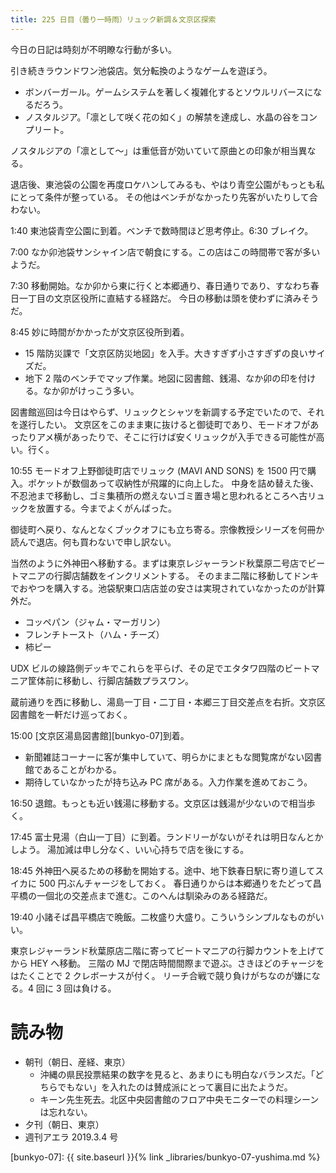 ```yaml
---
title: 225 日目（曇り一時雨）リュック新調＆文京区探索
---
```


今日の日記は時刻が不明瞭な行動が多い。

引き続きラウンドワン池袋店。気分転換のようなゲームを遊ぼう。
* ボンバーガール。ゲームシステムを著しく複雑化するとソウルリバースになるだろう。
* ノスタルジア。「凛として咲く花の如く」の解禁を達成し、水晶の谷をコンプリート。

ノスタルジアの「凛として～」は重低音が効いていて原曲との印象が相当異なる。

退店後、東池袋の公園を再度ロケハンしてみるも、やはり青空公園がもっとも私にとって条件が整っている。
その他はベンチがなかったり先客がいたりして合わない。

1:40 東池袋青空公園に到着。ベンチで数時間ほど思考停止。6:30 ブレイク。

7:00 なか卯池袋サンシャイン店で朝食にする。この店はこの時間帯で客が多いようだ。

7:30 移動開始。なか卯から東に行くと本郷通り、春日通りであり、すなわち春日一丁目の文京区役所に直結する経路だ。
今日の移動は頭を使わずに済みそうだ。

8:45 妙に時間がかかったが文京区役所到着。
* 15 階防災課で「文京区防災地図」を入手。大きすぎず小さすぎずの良いサイズだ。
* 地下 2 階のベンチでマップ作業。地図に図書館、銭湯、なか卯の印を付ける。なか卯がけっこう多い。

図書館巡回は今日はやらず、リュックとシャツを新調する予定でいたので、それを遂行したい。
文京区をこのまま東に抜けると御徒町であり、モードオフがあったりアメ横があったりで、そこに行けば安くリュックが入手できる可能性が高い。行く。

10:55 モードオフ上野御徒町店でリュック (MAVI AND SONS) を 1500 円で購入。ポケットが数個あって収納性が飛躍的に向上した。
中身を詰め替えた後、不忍池まで移動し、ゴミ集積所の燃えないゴミ置き場と思われるところへ古リュックを放置する。今までよくがんばった。

御徒町へ戻り、なんとなくブックオフにも立ち寄る。宗像教授シリーズを何冊か読んで退店。何も買わないで申し訳ない。

当然のように外神田へ移動する。まずは東京レジャーランド秋葉原二号店でビートマニアの行脚店舗数をインクリメントする。
そのまま二階に移動してドンキでおやつを購入する。池袋駅東口店店並の安さは実現されていなかったのが計算外だ。
* コッペパン（ジャム・マーガリン）
* フレンチトースト（ハム・チーズ）
* 柿ピー

UDX ビルの線路側デッキでこれらを平らげ、その足でエタタワ四階のビートマニア筐体前に移動し、行脚店舗数プラスワン。

蔵前通りを西に移動し、湯島一丁目・二丁目・本郷三丁目交差点を右折。文京区図書館を一軒だけ巡っておく。

15:00 [文京区湯島図書館][bunkyo-07]到着。
* 新聞雑誌コーナーに客が集中していて、明らかにまともな閲覧席がない図書館であることがわかる。
* 期待していなかったが持ち込み PC 席がある。入力作業を進めておこう。

16:50 退館。もっとも近い銭湯に移動する。文京区は銭湯が少ないので相当歩く。

17:45 富士見湯（白山一丁目）に到着。ランドリーがないがそれは明日なんとかしよう。
湯加減は申し分なく、いい心持ちで店を後にする。

18:45 外神田へ戻るための移動を開始する。途中、地下鉄春日駅に寄り道してスイカに 500 円ぶんチャージをしておく。
春日通りからは本郷通りをたどって昌平橋の一個北の交差点まで進む。このへんは馴染みのある経路だ。

19:40 小諸そば昌平橋店で晩飯。二枚盛り大盛り。こういうシンプルなものがいい。

東京レジャーランド秋葉原店二階に寄ってビートマニアの行脚カウントを上げてから HEY へ移動。
三階の MJ で閉店時間間際まで遊ぶ。さきほどのチャージをはたくことで 2 クレボーナスが付く。
リーチ合戦で競り負けがちなのが嫌になる。4 回に 3 回は負ける。

# 読み物

* 朝刊（朝日、産経、東京）
  * 沖縄の県民投票結果の数字を見ると、あまりにも明白なバランスだ。「どちらでもない」を入れたのは賛成派にとって裏目に出たようだ。
  * キーン先生死去。北区中央図書館のフロア中央モニターでの料理シーンは忘れない。
* 夕刊（朝日、東京）
* 週刊アエラ 2019.3.4 号

[bunkyo-07]: {{ site.baseurl }}{% link _libraries/bunkyo-07-yushima.md %}
